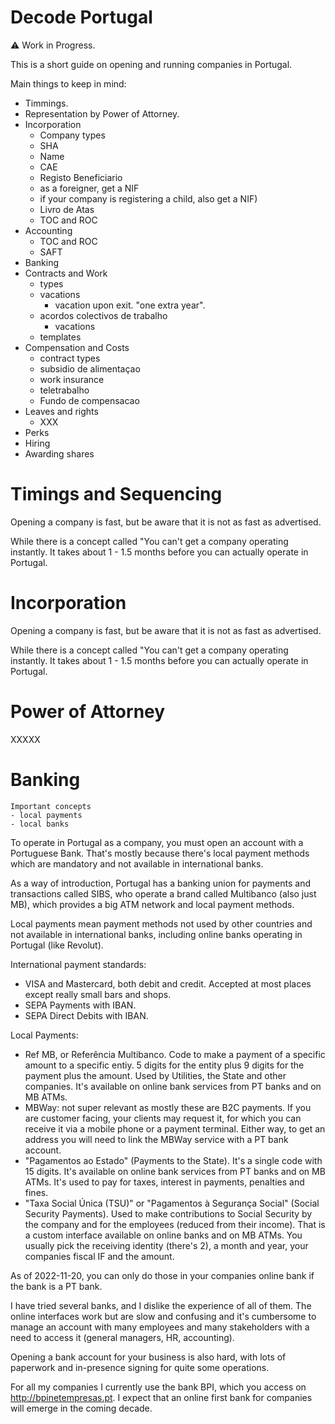 # Decode Portugal

⚠️ Work in Progress.

This is a short guide on opening and running companies in Portugal.

Main things to keep in mind:
- Timmings. 
- Representation by Power of Attorney. 
- Incorporation
    - Company types
    - SHA
    - Name
    - CAE
    - Registo Beneficiario
    - as a foreigner, get a NIF
    - if your company is registering a child, also get a NIF)
    - Livro de Atas
    - TOC and ROC
- Accounting
    - TOC and ROC
    - SAFT
- Banking
- Contracts and Work
    - types
    - vacations 
        - vacation upon exit. "one extra year".  
    - acordos colectivos de trabalho
        - vacations
    - templates 
- Compensation and Costs
    - contract types
    - subsidio de alimentaçao
    - work insurance
    - teletrabalho
    - Fundo de compensacao
- Leaves and rights
    - XXX 
- Perks
- Hiring
- Awarding shares


# Timings and Sequencing

Opening a company is fast, but be aware that it is not as fast as advertised. 

While there is a concept called "You can't get a company operating instantly. It takes about 1 - 1.5 months before you can actually operate in Portugal.


# Incorporation

Opening a company is fast, but be aware that it is not as fast as advertised. 

While there is a concept called "You can't get a company operating instantly. It takes about 1 - 1.5 months before you can actually operate in Portugal.

# Power of Attorney

XXXXX

# Banking

```
Important concepts
- local payments
- local banks
```

To operate in Portugal as a company, you must open an account with a Portuguese Bank. That's mostly because there's local payment methods which are mandatory and not available in international banks.

As a way of introduction, Portugal has a banking union for payments and transactions called SIBS, who operate a brand called Multibanco (also just MB), which provides a big ATM network and local payment methods.

Local payments mean payment methods not used by other countries and not available in international banks, including online banks operating in Portugal (like Revolut).

International payment standards:
- VISA and Mastercard, both debit and credit. Accepted at most places except really small bars and shops.
- SEPA Payments with IBAN.
- SEPA Direct Debits with IBAN.

Local Payments:
- Ref MB, or Referência Multibanco. Code to make a payment of a specific amount to a specific entiy. 5 digits for the entity plus 9 digits for the payment plus the amount. Used by Utilities, the State and other companies. It's available on online bank services from PT banks and on MB ATMs. 
- MBWay: not super relevant as mostly these are B2C payments. If you are customer facing, your clients may request it, for which you can receive it via a mobile phone or a payment terminal. Either way, to get an address you will need to link the MBWay service with a PT bank account.
- "Pagamentos ao Estado" (Payments to the State). It's a single code with 15 digits. It's available on online bank services from PT banks and on MB ATMs. It's used to pay for taxes, interest in payments, penalties and fines.
- "Taxa Social Única (TSU)" or "Pagamentos à Segurança Social" (Social Security Payments). Used to make contributions to Social Security by the company and for the employees (reduced from their income). That is a custom interface available on online banks and on MB ATMs. You usually pick the receiving identity (there's 2), a month and year, your companies fiscal IF and the amount. 

As of 2022-11-20, you can only do those in your companies online bank if the bank is a PT bank.

I have tried several banks, and I dislike the experience of all of them. The online interfaces work but are slow and confusing and it's cumbersome to manage an account with many employees and many stakeholders with a need to access it (general managers, HR, accounting). 

Opening a bank account for your business is also hard, with lots of paperwork and in-presence signing for quite some operations.

For all my companies I currently use the bank BPI, which you access on http://bpinetempresas.pt. I expect that an online first bank for companies will emerge in the coming decade.
